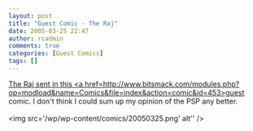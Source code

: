 ```yaml
---
layout: post
title: "Guest Comic - The Raj"
date: 2005-03-25 22:47
author: rcadmin
comments: true
categories: [Guest Comics]
tags: []
---
```

<a href=http://www.geocities.com/rogerdevo/>The Raj sent in this <a href=http://www.bitsmack.com/modules.php?op=modload&name=Comics&file=index&action=comic&id=453>guest comic.</a> I don't think I could sum up my opinion of the PSP any better.<br /><br /><!--more--><img src='/wp/wp-content/comics/20050325.png' alt'' />
